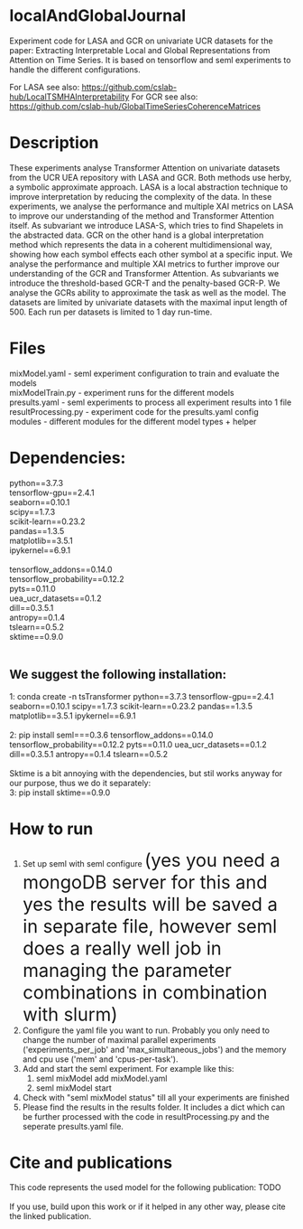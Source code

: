 # localAndGlobalJournal
Experiment code for LASA and GCR on univariate UCR datasets for the paper: Extracting Interpretable Local and Global Representations from Attention on Time Series. It is based on tensorflow and seml experiments to handle the different configurations.


For LASA see also: https://github.com/cslab-hub/LocalTSMHAInterpretability
For GCR see also: https://github.com/cslab-hub/GlobalTimeSeriesCoherenceMatrices

# Description
These experiments analyse Transformer Attention on univariate datasets from the UCR UEA repository with LASA and GCR. Both methods use herby, a symbolic approximate approach.
LASA is a local abstraction technique to improve interpretation by reducing the complexity of the data. In these experiments, we analyse the performance and multiple XAI metrics on LASA to improve our understanding of the method and Transformer Attention itself. As subvariant we introduce LASA-S, which tries to find Shapelets in the abstracted data. 
GCR on the other hand is a global interpretation method which represents the data in a coherent multidimensional way, showing how each symbol effects each other symbol at a specific input. We analyse the performance and multiple XAI metrics to further improve our understanding of the GCR and Transformer Attention. As subvariants we introduce the threshold-based GCR-T and the penalty-based GCR-P. We analyse the GCRs ability to approximate the task as well as the model.
The datasets are limited by univariate datasets with the maximal input length of 500. Each run per datasets is limited to 1 day run-time.

# Files
mixModel.yaml - seml experiment configuration to train and evaluate the models <br>
mixModelTrain.py - experiment runs for the different models<br>
presults.yaml - seml experiments to process all experiment results into 1 file<br>
resultProcessing.py - experiment code for the presults.yaml config<br>
modules - different modules for the different model types + helper<br>

# Dependencies:
python==3.7.3<br>
tensorflow-gpu==2.4.1<br>
seaborn==0.10.1<br>
scipy==1.7.3<br>
scikit-learn==0.23.2<br>
pandas==1.3.5<br>
matplotlib==3.5.1<br>
ipykernel==6.9.1<br>
<br>
tensorflow_addons==0.14.0 <br>
tensorflow_probability==0.12.2 <br>
pyts==0.11.0 <br>
uea_ucr_datasets==0.1.2 <br>
dill==0.3.5.1 <br>
antropy==0.1.4 <br>
tslearn==0.5.2<br>
sktime==0.9.0 <br>
<br>

## We suggest the following installation:
1: conda create -n tsTransformer python==3.7.3 tensorflow-gpu==2.4.1 seaborn==0.10.1 scipy==1.7.3 scikit-learn==0.23.2 pandas==1.3.5 matplotlib==3.5.1 ipykernel==6.9.1<br>
<br>
2: pip install seml===0.3.6 tensorflow_addons==0.14.0 tensorflow_probability==0.12.2 pyts==0.11.0 uea_ucr_datasets==0.1.2 dill==0.3.5.1 antropy==0.1.4 tslearn==0.5.2<br>
<br>
Sktime is a bit annoying with the dependencies, but stil works anyway for our purpose, thus we do it separately:<br>
3: pip install sktime==0.9.0 

# How to run

1. Set up seml with seml configure <font size="6">(yes you need a mongoDB server for this and yes the results will be saved a in separate file, however seml does a really well job in managing the parameter combinations in combination with slurm) </font>
2. Configure the yaml file you want to run. Probably you only need to change the number of maximal parallel experiments ('experiments_per_job' and 'max_simultaneous_jobs') and the memory and cpu use ('mem' and 'cpus-per-task').
3. Add and start the seml experiment. For example like this:
	1. seml mixModel add mixModel.yaml
	2. seml mixModel start
4. Check with "seml mixModel status" till all your experiments are finished 
5. Please find the results in the results folder. It includes a dict which can be further processed with the code in resultProcessing.py and the seperate presults.yaml file.


# Cite and publications

This code represents the used model for the following publication: TODO<br>
<br>
If you use, build upon this work or if it helped in any other way, please cite the linked publication.
